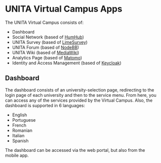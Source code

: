 # UNITA Virtual Campus Apps

The UNITA Virtual Campus consists of:
* Dashboard
* Social Network (based of [HumHub](https://github.com/humhub/humhub))
* UNITA Survey (based of [LimeSurvey](https://github.com/LimeSurvey/LimeSurvey))
* UNITA Forum (based of [NodeBB](https://github.com/NodeBB/NodeBB))
* UNITA Wiki (based of [MediaWiki](https://github.com/wikimedia/mediawiki))
* Analytics Page (based of [Matomo](https://github.com/matomo-org/matomo))
* Identity and Access Management (based of [Keycloak](https://github.com/keycloak/keycloak))

## Dashboard
The dashboard consists of an university-selection page, redirecting to the login page of each university and then to the service menu. From here, you can access any of the services provided by the Virtual Campus. 
Also, the dashboard is supported in 6 languages:
* English
* Portuguese
* French
* Romanian
* Italian
* Spanish
 
 The dashboard can be accessed via the web portal, but also from the mobile app.
